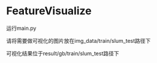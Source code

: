# FeatureVisualize
运行main.py

请将需要做可视化的图片放在img_data/train/slum_test路径下

可视化结果位于result/gb/train/slum_test路径下
